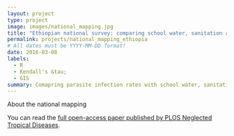```yaml
---
layout: project
type: project
image: images/national_mapping.jpg
title: "Ethiopian national survey: comparing school water, sanitation and hygiene with parasitic infection"
permalink: projects/national_mapping_ethiopia
# All dates must be YYYY-MM-DD format!
date: 2016-03-08
labels:
  - R
  - Kendall's &tau;
  - GIS
summary: Comapring parasite infection rates with school water, sanitation and hygiene provision in a national survey across Ethiopia.
---
```


About the national mapping

You can read the [full open-access paper published by PLOS Neglected Tropical Diseases](https://journals.plos.org/plosntds/article?id=10.1371/journal.pntd.0004515).




